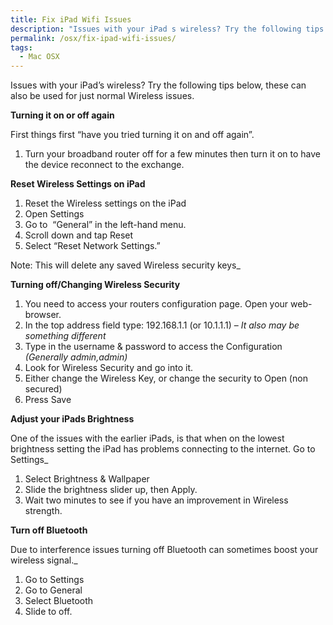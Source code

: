 ```yaml
---
title: Fix iPad Wifi Issues
description: "Issues with your iPad s wireless? Try the following tips below, these can also be used for just normal Wireless issues."
permalink: /osx/fix-ipad-wifi-issues/
tags:
  - Mac OSX
---
```

Issues with your iPad&#8217;s wireless? Try the following tips below, these can also be used for just normal Wireless issues.

**Turning it on or off again**

First things first &#8220;have you tried turning it on and off again&#8221;.

  1. Turn your broadband router off for a few minutes then turn it on to have the device reconnect to the exchange.

**Reset Wireless Settings on iPad**

  1. Reset the Wireless settings on the iPad
  2. Open Settings
  3. Go to  “General” in the left-hand menu.
  4. Scroll down and tap Reset
  5. Select “Reset Network Settings.”

Note: This will delete any saved Wireless security keys_

**Turning off/Changing Wireless Security**

  1. You need to access your routers configuration page. Open your web-browser.
  2. In the top address field type: 192.168.1.1 (or 10.1.1.1) &#8211; _It also may be something different_
  3. Type in the username & password to access the Configuration _(Generally admin,admin)_
  4. Look for Wireless Security and go into it.
  5. Either change the Wireless Key, or change the security to Open (non secured)
  6. Press Save

**Adjust your iPads Brightness**

One of the issues with the earlier iPads, is that when on the lowest brightness setting the iPad has problems connecting to the internet. Go to Settings_

  1. Select Brightness & Wallpaper
  2. Slide the brightness slider up, then Apply.
  3. Wait two minutes to see if you have an improvement in Wireless strength.

**Turn off Bluetooth**

Due to interference issues turning off Bluetooth can sometimes boost your wireless signal._

  1. Go to Settings
  2. Go to General
  3. Select Bluetooth
  4. Slide to off.
